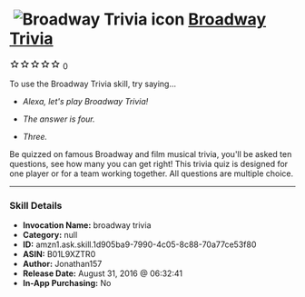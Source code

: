 # &nbsp;<img src="skill_icon" alt="Broadway Trivia icon" width="36"> [Broadway Trivia](http://alexa.amazon.com/#skills/amzn1.ask.skill.1d905ba9-7990-4c05-8c88-70a77ce53f80)
![0 stars](../../images/ic_star_border_black_18dp_1x.png)![0 stars](../../images/ic_star_border_black_18dp_1x.png)![0 stars](../../images/ic_star_border_black_18dp_1x.png)![0 stars](../../images/ic_star_border_black_18dp_1x.png)![0 stars](../../images/ic_star_border_black_18dp_1x.png) 0

To use the Broadway Trivia skill, try saying...

* *Alexa, let's play Broadway Trivia!*

* *The answer is four.*

* *Three.*

Be quizzed on famous Broadway and film musical trivia, you'll be asked ten questions, see how many you can get right! This trivia quiz is designed for one player or for a team working together. All questions are multiple choice.

***

### Skill Details

* **Invocation Name:** broadway trivia
* **Category:** null
* **ID:** amzn1.ask.skill.1d905ba9-7990-4c05-8c88-70a77ce53f80
* **ASIN:** B01L9XZTR0
* **Author:** Jonathan157
* **Release Date:** August 31, 2016 @ 06:32:41
* **In-App Purchasing:** No

